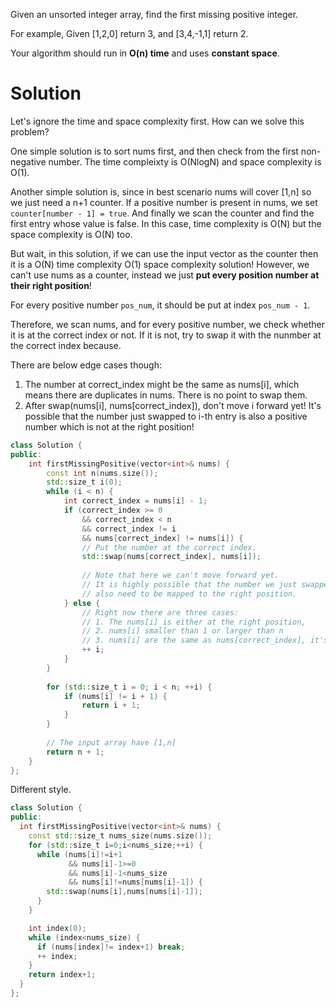 Given an unsorted integer array, find the first missing positive integer.

For example,
Given [1,2,0] return 3,
and [3,4,-1,1] return 2.

Your algorithm should run in __O(n) time__ and uses __constant space__.

# Solution

Let's ignore the time and space complexity first. How can we solve this problem?

One simple solution is to sort nums first, and then check from the first non-negative number. The time compleixty is O(NlogN) and space complexity is O(1).

Another simple solution is, since in best scenario nums will cover [1,n] so we just need a n+1 counter. If a positive number is present in nums, we set ```counter[number - 1] = true```. And finally we scan the counter and find the first entry whose value is false. In this case, time complexity is O(N) but the space complexity is O(N) too.

But wait, in this solution, if we can use the input vector as the counter then it is a O(N) time complexity O(1) space complexity solution! However, we can't use nums as a counter, instead we just __put every position number at their right position__!

For every positive number ```pos_num```, it should be put at index ```pos_num - 1```.

Therefore, we scan nums, and for every positive number, we check whether it is at the correct index or not. If it is not, try to swap it with the nunmber at the correct index because. 

There are below edge cases though:

1. The number at correct_index might be the same as nums[i], which means there are duplicates in nums. There is no point to swap them.  
2. After swap(nums[i], nums[correct_index]), don't move i forward yet! It's possible that the number just swapped to i-th entry is also a positive number which is not at the right position!  


```cpp
class Solution {
public:
    int firstMissingPositive(vector<int>& nums) {
        const int n(nums.size());
        std::size_t i(0);
        while (i < n) {
            int correct_index = nums[i] - 1;
            if (correct_index >= 0 
                && correct_index < n
                && correct_index != i
                && nums[correct_index] != nums[i]) {
                // Put the number at the correct index.
                std::swap(nums[correct_index], nums[i]);
                
                // Note that here we can't move forward yet.
                // It is highly possible that the number we just swapped into i-th position
                // also need to be mapped to the right position.
            } else {
                // Right now there are three cases:
                // 1. The nums[i] is either at the right position,
                // 2. nums[i] smaller than 1 or larger than n
                // 3. nums[i] are the same as nums[correct_index], it's meaningless to swap them
                ++ i;
            }
        }
        
        for (std::size_t i = 0; i < n; ++i) {
            if (nums[i] != i + 1) {
                return i + 1; 
            }
        }
        
        // The input array have [1,n]
        return n + 1;
    }
};
```
  
Different style.
    
```cpp
class Solution {
public:
  int firstMissingPositive(vector<int>& nums) {
    const std::size_t nums_size(nums.size());
    for (std::size_t i=0;i<nums_size;++i) {
      while (nums[i]!=i+1
             && nums[i]-1>=0
             && nums[i]-1<nums_size
             && nums[i]!=nums[nums[i]-1]) {
        std::swap(nums[i],nums[nums[i]-1]);
      }
    }

    int index(0);
    while (index<nums_size) {
      if (nums[index]!= index+1) break;
      ++ index;
    }
    return index+1;
  }
};
```
